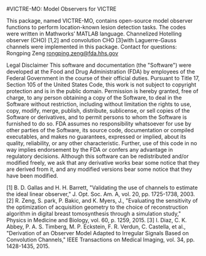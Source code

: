  #VICTRE-MO: Model Observers for VICTRE

This package, named VICTRE-MO, contains open-source model observer functions to perform location-known lesion detection tasks. The codes were written in Mathworks’ MATLAB language. Channelized Hotelling observer (CHO) [1,2] and convolution CHO [3]with Laguerre-Gauss channels were implemented in this package. 
Contact for questions:
Rongping Zeng 
rongping.zeng@fda.hhs.gov

Legal Disclaimer
This software and documentation (the "Software") were developed at the Food and Drug Administration (FDA) by employees of the Federal Government in the course of their official duties. Pursuant to Title 17, Section 105 of the United States Code, this work is not subject to copyright protection and is in the public domain. Permission is hereby granted, free of charge, to any person obtaining a copy of the Software, to deal in the Software without restriction, including without limitation the rights to use, copy, modify, merge, publish, distribute, sublicense, or sell copies of the Software or derivatives, and to permit persons to whom the Software is furnished to do so. FDA assumes no responsibility whatsoever for use by other parties of the Software, its source code, documentation or compiled executables, and makes no guarantees, expressed or implied, about its quality, reliability, or any other characteristic. Further, use of this code in no way implies endorsement by the FDA or confers any advantage in regulatory decisions. Although this software can be redistributed and/or modified freely, we ask that any derivative works bear some notice that they are derived from it, and any modified versions bear some notice that they have been modified.

[1]	B. D. Gallas and H. H. Barrett, "Validating the use of channels to estimate the ideal linear observer," J. Opt. Soc. Am. A, vol. 20, pp. 1725-1738, 2003.
[2]	R. Zeng, S. park, P. Bakic, and K. Myers, J., "Evaluating the sensitivity of the optimization of acquisition geometry to the choice of reconstruction algorithm in digital breast tomosynthesis through a simulation study," Physics in Medicine and Biology, vol. 60, p. 1259, 2015.
[3]	I. Diaz, C. K. Abbey, P. A. S. Timberg, M. P. Eckstein, F. R. Verdun, C. Castella, et al., "Derivation of an Observer Model Adapted to Irregular Signals Based on Convolution Channels," IEEE Transactions on Medical Imaging, vol. 34, pp. 1428-1435, 2015.


